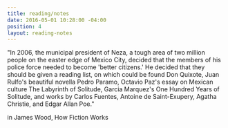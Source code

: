 ```yaml
---
title: reading/notes
date: 2016-05-01 10:28:00 -04:00
position: 4
layout: reading-notes
---
```


"In 2006, the municipal president of Neza, a tough area of two million people on the easter edge of Mexico City, decided that the members of his police force needed to become 'better citizens.' He decided that they should be given a reading list, on which could be found Don Quixote, Juan Rulfo's beautiful novella Pedro Paramo, Octavio Paz's essay on Mexican culture The Labyrinth of Solitude, Garcia Marquez's One Hundred Years of Solitude, and works by Carlos Fuentes, Antoine de Saint-Exupery, Agatha Christie, and Edgar Allan Poe."

in James Wood, How Fiction Works